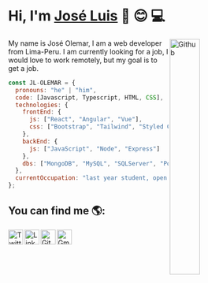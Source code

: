 # Hi, I'm <a href="https://www.linkedin.com/in/jose-luis-olemar-velasquez/" target="_blank" rel="noopener noreferrer">José Luis</a> :wave: :blush: 💻

<img width="35%" align="right" class="border-radius:20px; object-fit:cover;" alt="Github" src="https://user-images.githubusercontent.com/71868068/101302545-e0a98800-3809-11eb-91a4-a393fbe98a45.jpg" />

My name is José Olemar, I am a web developer from Lima-Peru.
I am currently looking for a job, I would love to work remotely, but my goal is to get a job. 

````javascript
const JL-OLEMAR = {
  pronouns: "he" | "him",
  code: [Javascript, Typescript, HTML, CSS],
  technologies: {
    frontEnd: {
      js: ["React", "Angular", "Vue"],
      css: ["Bootstrap", "Tailwind", "Styled Components", "PostCSS"]
    },
    backEnd: {
      js: ["JavaScript", "Node", "Express"]
    },
    dbs: ["MongoDB", "MySQL", "SQLServer", "PostgreSQL"]
  },
  currentOccupation: "last year student, open for job opportunities"
};
````

## You can find me 🌎:
<a href="https://twitter.com/Joseluisolemar" target="_blank" rel="noopener noreferrer">
  <img align="left" alt="Twitter" width="30px" src="https://www.vectorlogo.zone/logos/twitter/twitter-icon.svg" />
</a>
<a href="https://www.linkedin.com/in/jose-luis-olemar-velasquez/" target="_blank" rel="noopener noreferrer">
  <img align="left" alt="Linkdein" width="30px" src="https://www.vectorlogo.zone/logos/linkedin/linkedin-icon.svg" />
</a>
<a href="https://github.com/JL-OLEMAR" target="_blank" rel="noopener noreferrer">
  <img align="left" alt="Github" width="30px" src="https://www.vectorlogo.zone/logos/github/github-icon.svg" />
</a>
<a href="mailto:joseluis19963@gmail.com" target="_blank" rel="noopener noreferrer">
  <img align="left" alt="Gmail" width="30px" src="https://www.vectorlogo.zone/logos/gmail/gmail-icon.svg" />
</a>
